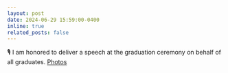 ```yaml
---
layout: post
date: 2024-06-29 15:59:00-0400
inline: true
related_posts: false
---
```


🎙️ I am honored to deliver a speech at the graduation ceremony on behalf of all graduates.  [Photos](assets/img/SZU-Speech.jpg)
